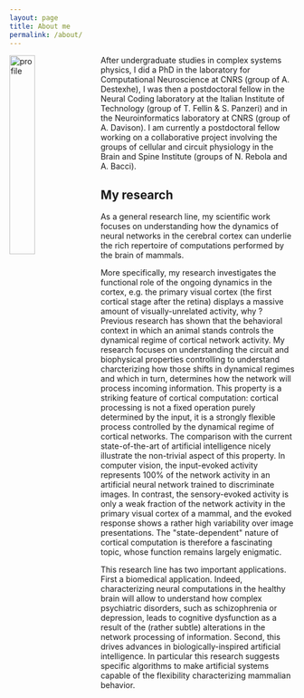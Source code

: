 ```yaml
---
layout: page
title: About me
permalink: /about/
---
```


<div><img src="../docs/profile.png" alt="profile" width="30%" align="left" style="margin-right: 10px"></div>

After undergraduate studies in complex systems physics, I did a PhD in the laboratory for Computational Neuroscience at CNRS (group of A. Destexhe), I was then a postdoctoral fellow in the Neural Coding laboratory at the Italian Institute of Technology (group of T. Fellin & S. Panzeri) and in the Neuroinformatics laboratory at CNRS (group of A. Davison). I am currently a postdoctoral fellow working on a collaborative project involving the groups of cellular and circuit physiology in the Brain and Spine Institute (groups of N. Rebola and A. Bacci).

## My research

As a general research line, my scientific work focuses on understanding how the dynamics of neural networks in the cerebral cortex can underlie the rich repertoire of computations performed by the brain of mammals.

More specifically, my research investigates the functional role of the ongoing dynamics in the cortex, e.g. the primary visual cortex (the first cortical stage after the retina) displays a massive amount of visually-unrelated activity, why ? Previous research has shown that the behavioral context in which an animal stands controls the dynamical regime of cortical network activity. My research focuses on understanding the circuit and biophysical properties controlling to understand charcterizing how those shifts in dynamical regimes and which in turn, determines how the network will process incoming information. This property is a striking feature of cortical computation: cortical processing is not a fixed operation purely determined by the input, it is a strongly flexible process controlled by the dynamical regime of cortical networks. The comparison with the current state-of-the-art of artificial intelligence nicely illustrate the non-trivial aspect of this property. In computer vision, the input-evoked activity represents 100% of the network activity in an artificial neural network trained to discriminate images. In contrast, the sensory-evoked activity is only a weak fraction of the network activity in the primary visual cortex of a mammal, and the evoked response shows a rather high variability over image presentations. The "state-dependent" nature of cortical computation is therefore a fascinating topic, whose function remains largely enigmatic.

This research line has two important applications. First a biomedical application. Indeed, characterizing neural computations in the healthy brain will allow to understand how complex psychiatric disorders, such as schizophrenia or depression, leads to cognitive dysfunction as a result of the (rather subtle) alterations in the network processing of information. Second, this drives advances in biologically-inspired artificial intelligence. In particular this research suggests specific algorithms to make artificial systems capable of the flexibility characterizing mammalian behavior.


<!--## Other personal interests-->

<!--Besides my current research topic, I am a passionate reader of the popular literature in the fields of physics, biology and history. -->
<!--I actively follow the development of the field of "Big History", a multi-level and multi-disciplinary description of the history of human civilizations. Integrating the wealth of information coming from very different fields in order to build a comprehensive picture of humankind evolution is a fascinating challenge.-->

<!--In my spare time, I am a (still not decent) jazz guitar player and I love to (slowly) ride my road bike on the nasty routes of the french/italian Alps.This is the base Jekyll theme. You can find out more info about customizing your Jekyll theme, as well as basic Jekyll usage documentation at [jekyllrb.com](https://jekyllrb.com/)-->
